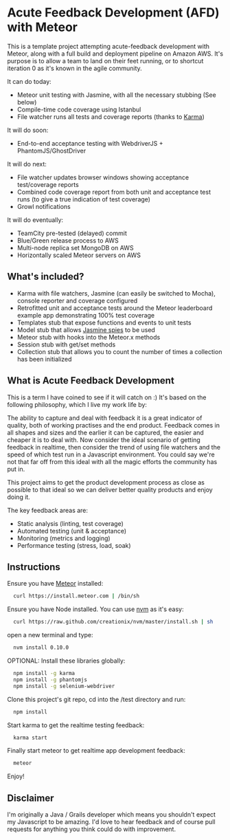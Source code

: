 Acute Feedback Development (AFD) with Meteor
============================================
This is a template project attempting acute-feedback development with Meteor, along with a full build and
deployment pipeline on Amazon AWS. It's purpose is to allow a team to land on their feet running, or to shortcut
iteration 0 as it's known in the agile community.

It can do today:
* Meteor unit testing with Jasmine, with all the necessary stubbing (See below)
* Compile-time code coverage using Istanbul
* File watcher runs all tests and coverage reports (thanks to [Karma](http://karma-runner.github.com/))

It will do soon:
* End-to-end acceptance testing with WebdriverJS + PhantomJS/GhostDriver

It will do next:
* File watcher updates browser windows showing acceptance test/coverage reports
* Combined code coverage report from both unit and acceptance test runs (to give a true indication of test coverage)
* Growl notifications

It will do eventually:
* TeamCity pre-tested (delayed) commit
* Blue/Green release process to AWS
* Multi-node replica set MongoDB on AWS
* Horizontally scaled Meteor servers on AWS

What's included?
----------------
* Karma with file watchers, Jasmine (can easily be switched to Mocha), console reporter and coverage configured
* Retrofitted unit and acceptance tests around the Meteor leaderboard example app demonstrating 100% test coverage
* Templates stub that expose functions and events to unit tests
* Model stub that allows [Jasmine spies](https://github.com/pivotal/jasmine/wiki/Spies) to be used
* Meteor stub with hooks into the Meteor.x methods
* Session stub with get/set methods
* Collection stub that allows you to count the number of times a collection has been initialized

What is Acute Feedback Development
----------------------------------
This is a term I have coined to see if it will catch on :) It's based on the following philosophy, which I live my work
life by:

The ability to capture and deal with feedback it is a great indicator of quality, both of working practises and the end
product. Feedback comes in all shapes and sizes and the earlier it can be captured, the easier and cheaper it is to deal
with. Now consider the ideal scenario of getting feedback in realtime, then consider the trend of using file watchers
and the speed of which test run in a Javascript environment. You could say we're not that far off from this ideal with
all the magic efforts the community has put in.

This project aims to get the product development process as close as possible to that ideal so we can deliver better
quality products and enjoy doing it.

The key feedback areas are:
* Static analysis (linting, test coverage)
* Automated testing (unit & acceptance)
* Monitoring (metrics and logging)
* Performance testing (stress, load, soak)

Instructions
------------
Ensure you have [Meteor](http://meteor.com) installed:
```bash
  curl https://install.meteor.com | /bin/sh
```

Ensure you have Node installed. You can use [nvm](https://github.com/creationix/nvm) as it's easy:
```bash
  curl https://raw.github.com/creationix/nvm/master/install.sh | sh
```
open a new terminal and type:
```bash
  nvm install 0.10.0
```

OPTIONAL: Install these libraries globally:
```bash
  npm install -g karma
  npm install -g phantomjs
  npm install -g selenium-webdriver
```

Clone this project's git repo, cd into the /test directory and run:
```bash
  npm install
```

Start karma to get the realtime testing feedback:
```bash
  karma start
```

Finally start meteor to get realtime app development feedback:
```bash
  meteor
```

Enjoy!

Disclaimer
----------
I'm originally a Java / Grails developer which means you shouldn't expect my Javascript to be amazing. I'd love to hear
feedback and of course pull requests for anything you think could do with improvement.
